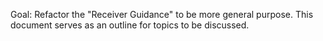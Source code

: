 Goal: Refactor the "Receiver Guidance" to be more general purpose.  This document serves as an outline for topics to be discussed.
